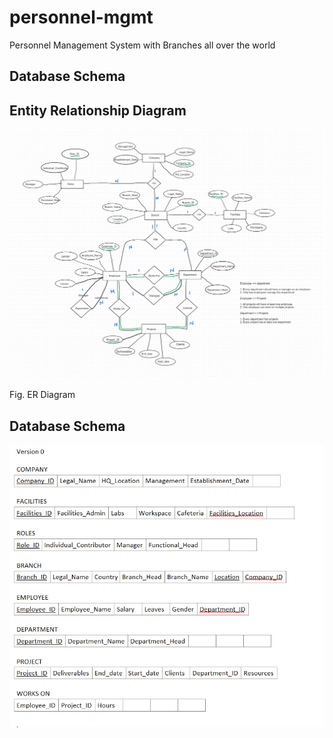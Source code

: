 # personnel-mgmt

Personnel Management System with Branches all over the world

## Database Schema



## Entity Relationship Diagram


![ER Diagram](./static/er-diagram.png)

Fig. ER Diagram


## Database Schema


![Database Schema](./static/database-schema-diagram.png)
